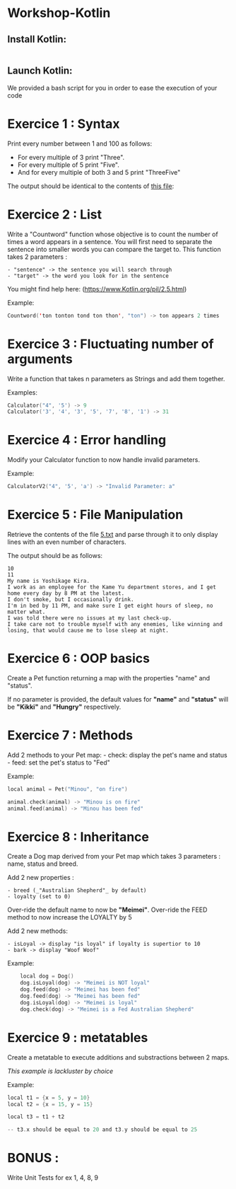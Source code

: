 # Workshop-Kotlin

## Install Kotlin:
```
```

## Launch Kotlin:

We provided a bash script for you in order to ease the execution of your code

# Exercice 1 : Syntax

Print every number between 1 and 100 as follows:

- For every multiple of 3 print "Three".
- For every multiple of 5 print "Five".
- And for every multiple of both 3 and 5 print "ThreeFive"

The output should be identical to the contents of [this file](./1.txt):


# Exercice 2 : List

Write a "Countword" function whose objective is to count the number of times a word appears in a sentence.
You will first need to separate the sentence into smaller words you can compare the target to.
This function takes 2 parameters :

    - "sentence" -> the sentence you will search through
    - "target" -> the word you look for in the sentence

You might find help here:
(https://www.Kotlin.org/pil/2.5.html)

Example:

```Kotlin
Countword('ton tonton tond ton thon', "ton") -> ton appears 2 times
```


# Exercice 3 : Fluctuating number of arguments

Write a function that takes n parameters as Strings and add them together.

Examples:

```Kotlin
Calculator("4", '5') -> 9
Calculator('3', '4', '3', '5', '7', '8', '1') -> 31
```


# Exercice 4 : Error handling

Modify your Calculator function to now handle invalid parameters.

Example:

```Kotlin
CalculatorV2("4", '5', 'a') -> "Invalid Parameter: a"
```


# Exercice 5 : File Manipulation

Retrieve the contents of the file [5.txt](./5.txt) and parse through it to only display lines with an even number of characters.

The output should be as follows:

```
10
11
My name is Yoshikage Kira.
I work as an employee for the Kame Yu department stores, and I get home every day by 8 PM at the latest.
I don't smoke, but I occasionally drink.
I'm in bed by 11 PM, and make sure I get eight hours of sleep, no matter what.
I was told there were no issues at my last check-up.
I take care not to trouble myself with any enemies, like winning and losing, that would cause me to lose sleep at night.
```


# Exercice 6 : OOP basics

Create a Pet function returning a map with the properties "name" and "status".

If no parameter is provided, the default values for __"name"__ and __"status"__ will be __"Kikki"__ and __"Hungry"__ respectively.


# Exercice 7 : Methods

Add 2 methods to your Pet map:
    - check: display the pet's name and status
    - feed: set the pet's status to "Fed" 

Example:

```Kotlin
local animal = Pet("Minou", "on fire")

animal.check(animal) -> "Minou is on fire"
animal.feed(animal) -> "Minou has been fed"
```


# Exercice 8 : Inheritance

Create a Dog map derived from your Pet map which takes 3 parameters : name, status and breed.

Add 2 new properties :

    - breed (_"Australian Shepherd"_ by default)
    - loyalty (set to 0)

Over-ride the default name to now be __"Meimei"__.
Over-ride the FEED method to now increase the LOYALTY by 5

Add 2 new methods:

    - isLoyal -> display "is loyal" if loyalty is supertior to 10
    - bark -> display "Woof Woof"

Example:

```Kotlin
    local dog = Dog()
    dog.isLoyal(dog) -> "Meimei is NOT loyal"
    dog.feed(dog) -> "Meimei has been fed"
    dog.feed(dog) -> "Meimei has been fed"
    dog.isLoyal(dog) -> "Meimei is loyal"
    dog.check(dog) -> "Meimei is a Fed Australian Shepherd"
```


# Exercice 9 : metatables

Create a metatable to execute additions and substractions between 2 maps.

_This example is lackluster by choice_

Example:

```Kotlin
local t1 = {x = 5, y = 10}
local t2 = {x = 15, y = 15}

local t3 = t1 + t2

-- t3.x should be equal to 20 and t3.y should be equal to 25
```


# BONUS :

Write Unit Tests for ex 1, 4, 8, 9
